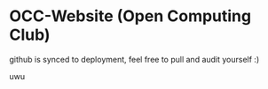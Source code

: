 # OCC-Website (Open Computing Club)

github is synced to deployment, feel free to pull and audit yourself :)

uwu

